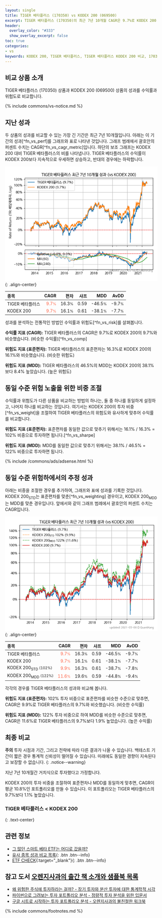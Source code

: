 ```yaml
---
layout: single
title: TIGER 베타플러스 (170350) vs KODEX 200 (069500)
excerpt: TIGER 베타플러스 (170350)의 최근 7년 10개월 CAGR은 9.7%로 KODEX 200 (069500)의 9.7%와 비슷했습니다.
header:
  overlay_color: "#333"
  show_overlay_excerpt: false
toc: true
categories:
- vs
keywords: KODEX 200, TIGER 베타플러스, TIGER 베타플러스 KODEX 200 비교, 170350, 069500, 170350 170350 비교
---
```


## 비교 상품 소개


TIGER 베타플러스 (170350) 상품과 KODEX 200 (069500) 상품의 성과를 수익률과 위험도로 비교합니다.





{% include commons/vs-notice.md %}

## 지난 성과

두 상품의 성과를 비교할 수 있는 가장 긴 기간은 최근 7년 10개월입니다. 아래는 이 기간의 성과[^fn_vs_perf]를 그래프와 표로 나타낸 것입니다.
그래프 범례에서 괄호안의 퍼센트 수치는 CAGR[^fn_vs_cagr_metric]입니다.
하단의 보조 그래프는 KODEX 200 대비 TIGER 베타플러스의 비를 나타냅니다.
TIGER 베타플러스의 수익률이 KODEX 200보다 지속적으로 우세하면 상승하고, 반대의 경우에는 하락합니다.

![TIGER 베타플러스](/vs/images/170350-vs-069500_dual.png){: .align-center}

| **종목** | **CAGR** | **편차** | **샤프** | **MDD** | **AvDD** |
| :------------ | ------: | -----------: | -------: | ------: | -------: |
| TIGER 베타플러스 | <span style="color: tomato">9.7<small>%</small></span> | 16.3<small>%</small> | 0.59 | -46.5<small>%</small> | -9.7<small>%</small> |
| KODEX 200 | <span style="color: tomato">9.7<small>%</small></span> | 16.1<small>%</small> | 0.61 | -38.1<small>%</small> | -7.7<small>%</small> |

<!-- more -->


성과를 분석하는 전통적인 방법인 수익률과 위험도[^fn_vs_risk]를 살펴봅니다.

**수익률 지표 (CAGR):** TIGER 베타플러스의 CAGR은 9.7%로 KODEX 200의 9.7%와 비슷했습니다. (비슷한 수익률)[^fn_vs_comp]

**위험도 지표 (표준편차):** TIGER 베타플러스의 표준편차는 16.3%로 KODEX 200의 16.1%와 비슷했습니다. (비슷한 위험도)

**위험도 지표 (MDD):** TIGER 베타플러스의 46.5%의 MDD는 KODEX 200의 38.1%보다 8.4% 높았습니다. (높은 위험도)



## 동일 수준 위험 노출을 위한 비중 조절

수익률과 위험도가 다른 상품을 비교하는 방법의 하나는, 둘 중 하나를 동일하게 설정하고, 나머지 하나를 비교하는 것입니다.
여기서는 KODEX 200의 투자 비중[^fn_vs_weight]을 조절하여 TIGER 베타플러스의 위험도와 유사하게 맞추어 수익률를 비교합니다.

**위험도 지표 (표준편차):** 표준편차를 동일한 값으로 맞추기 위해서는 16.1% / 16.3% = 102% 비중으로 투자하면 됩니다.[^fn_vs_sharpe]

**위험도 지표 (MDD):** MDD를 동일한 값으로 맞추기 위해서는 38.1% / 46.5% = 122% 비중으로 투자하면 됩니다.


{% include /commons/ads/adsense.html %}



## 동일 수준 위험하에서의 추정 성과

아래는 비중을 조절한 경우를 추가하여, 그래프와 표에 성과를 기록한 것입니다.
KODEX 200<sub>STD</sub>는 표준편차를 맞춘[^fn_vs_weighting] 경우이고, KODEX 200<sub>MDD</sub>는 MDD를 맞춘 경우입니다.
앞에서와 같이 그래프 범례에서 괄호안의 퍼센트 수치는 CAGR입니다.


![TIGER 베타플러스](/vs/images/170350-vs-069500.png){: .align-center}



| **종목** | **CAGR** | **편차** | **샤프** | **MDD** | **AvDD** |
| :------------ | ------: | -----------: | -------: | ------: | -------: |
| TIGER 베타플러스 | <span style="color: tomato">9.7<small>%</small></span> | 16.3<small>%</small> | 0.59 | -46.5<small>%</small> | -9.7<small>%</small> |
| KODEX 200 | <span style="color: tomato">9.7<small>%</small></span> | 16.1<small>%</small> | 0.61 | -38.1<small>%</small> | -7.7<small>%</small> |
| KODEX 200<sub>STD</sub> <small>(102%)</small> | <span style="color: tomato">9.9<small>%</small></span> | 16.3<small>%</small> | 0.61 | -38.7<small>%</small> | -7.8<small>%</small> |
| KODEX 200<sub>MDD</sub> <small>(122%)</small> | <span style="color: tomato">11.6<small>%</small></span> | 19.6<small>%</small> | 0.59 | -44.8<small>%</small> | -9.4<small>%</small> |



각각의 경우를 TIGER 베타플러스의 성과와 비교해 봅니다.

**위험도 지표 (표준편차):** 102% 투자 비중으로 표준편차를 비슷한 수준으로 맞추면, CAGR은 9.9%로 TIGER 베타플러스의 9.7%와 비슷했습니다. (비슷한 수익률)

**위험도 지표 (MDD):** 122% 투자 비중으로 하여 MDD를 비슷한 수준으로 맞추면, CAGR은 11.6%로 TIGER 베타플러스의 9.7%보다 1.9% 높았습니다. (높은 수익률)




## 최종 비교

**주의** 투자 시점과 기간, 그리고 전략에 따라 다른 결과가 나올 수 있습니다. 백테스트 기간이 짧은 경우 통계적 신뢰성이 떨어질 수 있습니다. 미래에도 동일한 경향이 지속된다고 보장할 수 없습니다.
{: .notice--warning}

지난 7년 10개월간 거치식으로 투자했다고 가정합니다.

KODEX 200의 투자 비중을 조절하여 표준편차나 MDD를 동일하게 맞추면, CAGR이 평균 10.8%인 포트폴리오를 만들 수 있습니다.
이 포트폴리오는 TIGER 베타플러스의 9.7%보다 1.1% 높았습니다.

### TIGER 베타플러스 &lt; KODEX 200
{: .text-center}


## 관련 정보

- [그 많던 스마트 베타 ETF는 어디로 갔을까?](https://kongdori.tistory.com/164)
- [유사 종목 성과 비교 목록](/vs/){: .btn .btn--info}
- [ETF CHECK](https://www.etfcheck.co.kr/mobile/etpitem/069500/compare?compCode%5B%5D=170350){:target="_blank"}{: .btn .btn--info}


## 참고 도서 [오렌지사과의 출간 책 소개와 샘플북 목록](https://kongdori.tistory.com/691)

- [왜 위험한 주식에 투자하라는 걸까? - 장기 투자와 분산 투자에 대한 통계학적 시각](https://kongdori.tistory.com/421)
- [파이썬으로 그려보는 투자 포트폴리오 분석  - 정량적 투자 분석을 위한 입문서](https://kongdori.tistory.com/643)
- [구글 시트로 시작하는 투자 포트폴리오 분석 - 오렌지사과의 불친절한 워크북](https://kongdori.tistory.com/449)

{% include commons/footnotes.md %}